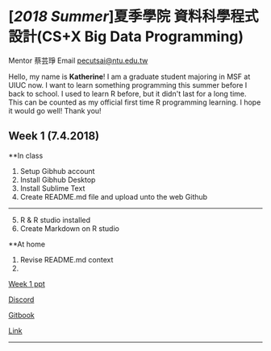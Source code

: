 # [*2018 Summer*]夏季學院 資料科學程式設計(CS+X Big Data Programming)
Mentor 蔡芸琤 Email pecutsai@ntu.edu.tw

Hello, my name is **Katherine**! I am a graduate student majoring in MSF at UIUC now. I want to learn something programming this summer before I back to school. I used to learn R before, but it didn't last for a long time. This can be counted as my official first time R programming learning. I hope it would go well! Thank you!


## Week 1 (7.4.2018)

**In class
1. Setup Gibhub account 
2. Install Gibhub Desktop 
3. Install Sublime Text 
4. Create README.md file and upload unto the web Github
****************************
5. R & R studio installed
6. Create Markdown on R studio 

**At home
1. Revise README.md context
2. 

[Week 1 ppt](https://docs.google.com/presentation/d/e/2PACX-1vT_jHywO0SrsD_H8Ta4NiSqtCdQlVJawDbuO_sia_k0g-09g1uvw9er-iBgPStNJlJ4B7tEcMKFqNW5/pub?start=false&loop=false&delayms=3000&slide=id.p)

[Discord](https://discord.gg/r2dx8VZ)

[Gitbook](https://n2-data-science-programming.gitbook.io/rsummer/)

[Link](https://karineyeng.github.io/example/week2/678.html)

*****